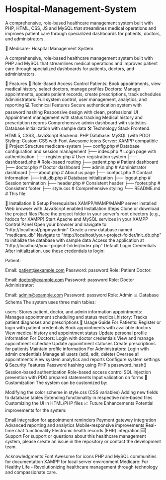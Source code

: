 # Hospital-Management-System
A comprehensive, role-based healthcare management system built with PHP, HTML, CSS, JS and MySQL that streamlines medical operations and improves patient care through specialized dashboards for patients, doctors, and administrators.

🏥 Medicare- Hospital Management System

A comprehensive, role-based healthcare management system built with PHP and MySQL that streamlines medical operations and improves patient care through specialized dashboards for patients, doctors, and administrators.

🌟 Features
👥 Role-Based Access Control
Patients: Book appointments, view medical history, select doctors, manage profiles
Doctors: Manage appointments, update patient records, create prescriptions, track schedules
Administrators: Full system control, user management, analytics, and reporting
💻 Technical Features
Secure authentication system with password hashing
Responsive design with clean, professional UI
Appointment management with status tracking
Medical history and prescription records
Comprehensive admin dashboard with statistics
Database initialization with sample data
🛠️ Technology Stack
Frontend: HTML5, CSS3, JavaScript
Backend: PHP
Database: MySQL (with PDO)
Styling: Custom CSS with Font Awesome icons
Server: XAMPP compatible
📁 Project Structure
medicare-system ├── config.php # Database configuration and session management
├── index.php # Login page with authentication
├── register.php # User registration system
├── dashboard.php # Role-based routing
├── patient.php # Patient dashboard
├── doctor.php # Doctor dashboard
├── admin.php # Administrator dashboard
├── about.php # About us page
├── contact.php # Contact information
├── init_db.php # Database initialization
├── logout.php # Session termination
├── header.php # Consistent header
├── footer.php # Consistent footer
├── style.css # Comprehensive styling
└── README.md # This file

🚀 Installation & Setup
Prerequisites
XAMPP/WAMP/MAMP server installed
Web browser with JavaScript enabled
Installation Steps
Clone or download the project files
Place the project folder in your server's root directory (e.g., htdocs for XAMPP)
Start Apache and MySQL services in your XAMPP Control Panel
Open your browser and navigate to "http://localhost/phpmyadmin"
Create a new database named "medicare_db"
Navigate to "http://localhost/your-project-folder/init_db.php" to initialize the database with sample data
Access the application at "http://localhost/your-project-folder/index.php"
Default Login Credentials
After initialization, use these credentials to login:

Patient:

Email: patient@example.com
Password: password
Role: Patient
Doctor:

Email: doctor@example.com
Password: password
Role: Doctor
Administrator:

Email: admin@example.com
Password: password
Role: Admin
📊 Database Schema
The system uses three main tables:

users: Stores patient, doctor, and admin information
appointments: Manages appointment scheduling and status
medical_history: Tracks patient diagnoses and prescriptions
🎯 Usage Guide
For Patients:
Register or login with patient credentials
Book appointments with available doctors
View medical history and appointment status
Update personal profile information
For Doctors:
Login with doctor credentials
View and manage appointment schedule
Update appointment statuses
Create prescriptions for patients
Maintain profile information
For Administrators:
Login with admin credentials
Manage all users (add, edit, delete)
Oversee all appointments
View system analytics and reports
Configure system settings
🔒 Security Features
Password hashing using PHP's password_hash()
Session-based authentication
Role-based access control
SQL injection prevention with PDO prepared statements
Input validation on forms
🎨 Customization
The system can be customized by:

Modifying the color scheme in style.css (CSS variables)
Adding new fields to database tables
Extending functionality in respective role-based files
Customizing the UI in HTML/PHP files
📈 Future Enhancements
Potential improvements for the system:

Email integration for appointment reminders
Payment gateway integration
Advanced reporting and analytics
Mobile-responsive improvements
Real-time chat functionality
Electronic health records (EHR) integration
🆘 Support
For support or questions about this healthcare management system, please create an issue in the repository or contact the development team.

Acknowledgments
Font Awesome for icons
PHP and MySQL communities for documentation
XAMPP for local server environment
Medicare: For Healthy Life - Revolutionizing healthcare management through technology and compassionate care.
